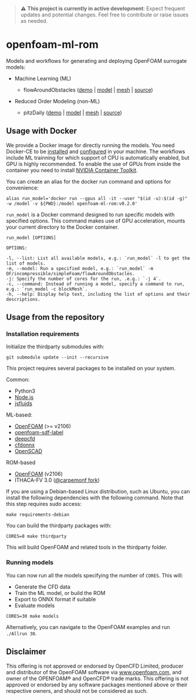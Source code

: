 > :warning: **This project is currently in active development**: Expect frequent updates and potential changes. Feel free to contribute or raise issues as needed.

# openfoam-ml-rom

Models and workflows for generating and deploying OpenFOAM surrogate models:

* Machine Learning (ML)
  - flowAroundObstacles ([demo](https://simzero.github.io/openfoam-ml-rom/OF/incompressible/simpleFoam/flowAroundObstacles/view.html) | [model](https://simzero.github.io/pg/v0.2/onnx/flowAroundObstacles.onnx) | [mesh](https://simzero.github.io/pg/v0.2/onnx/flowAroundObstacles.vtu) | [source](https://github.com/simzero/openfoam-ml-rom/tree/main/OF/incompressible/simpleFoam/flowAroundObstacles))

* Reduced Order Modeling (non-ML)
  - pitzDaily ([demo](https://simzero.github.io/openfoam-ml-rom/OF/incompressible/simpleFoam/pitzDaily/view.html) | [model]() | [mesh]()  | [source](https://github.com/simzero/openfoam-ml-rom/tree/main/OF/incompressible/simpleFoam/pitzDaily))

## Usage with Docker

We provide a Docker image for directly running the models. You need Docker-CE to be [installed](https://docs.docker.com/engine/install/ubunt) and [configured](https://docs.docker.com/engine/install/linux-postinstall) in your machine. The workflows include ML trainning for which support of CPU is automatically enabled, but GPU is highly recommended. To enable the use of GPUs from inside the container you need to install [NVIDIA Container Toolkit](https://docs.nvidia.com/datacenter/cloud-native/container-toolkit/latest/install-guide.html).

You can create an alias for the docker run command and options for convenience:

```
alias run_model='docker run --gpus all -it --user "$(id -u):$(id -g)" -w /model -v ${PWD}:/model openfoam-ml-rom:v0.2.0'
```

`run_model` is a Docker command designed to run specific models with specified options. This command makes use of GPU acceleration, mounts your current directory to the Docker container.

```
run_model [OPTIONS]

OPTIONS:

-l, --list: List all available models, e.g.: `run_model` -l to get the list of models.
-m, --model: Run a specified model, e.g.: `run_model` -m OF/incompressible/simpleFoam/flowAroundObstacles.
-j: Specify the number of cores for the run, .e.g.: `-j 4`.
-c, --command: Instead of running a model, specify a command to run, e.g.: `run_model -c blockMesh`.
-h, --help: Display help text, including the list of options and their descriptions.
```

## Usage from the repository

### Installation requirements

Initialize the thirdparty submodules with:

```
git submodule update --init --recursive
```

This project requires several packages to be installed on your system.

Common:
* Python3
* [Node.js](https://github.com/nodejs/node)
* [jsfluids](https://github.com/simzero/jsfluids)

ML-based:
* [OpenFOAM](https://develop.openfoam.com/Development/openfoam) (>= v2106)
* [openfoam-sdf-label](https://github.com/simzero/openfoam-sdf-label)
* [deepcfd](https://github.com//carpemonf/deepcfd)
* [cfdonnx](https://github.com/simzero/cfdonnx)
* [OpenSCAD](https://openscad.org/downloads.html)

ROM-based
* [OpenFOAM](https://develop.openfoam.com/Development/openfoam) (v2106)
* ITHACA-FV 3.0 ([@carpemonf fork](https://github.com/carpemonf/ITHACA-FV))


If you are using a Debian-based Linux distribution, such as Ubuntu, you can install the following dependencies with the following command. Note that this step requires sudo access:

```
make requirements-debian
```

You can build the thirdparty packages with:

```
CORES=8 make thirdparty
```

This will build OpenFOAM and related tools in the thirdparty folder.

### Running models

You can now run all the models specifying the number of `CORES`. This will:

- Generate the CFD data
- Train the ML model, or build the ROM
- Export to ONNX format if suitable
- Evaluate models

```
CORES=30 make models
```

Alternatively, you can navigate to the OpenFOAM examples and run `./Allrun 30`.

## Disclaimer

This offering is not approved or endorsed by OpenCFD Limited, producer and distributor of the OpenFOAM software via www.openfoam.com, and owner of the OPENFOAM® and OpenCFD® trade marks. This offering is not approved or endorsed by any software packages mentioned above or their respective owners, and should not be considered as such.
